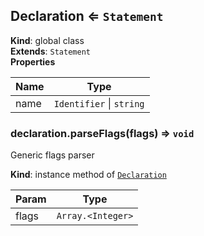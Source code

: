 <a name="Declaration"></a>

## Declaration ⇐ <code>Statement</code>
**Kind**: global class  
**Extends**: <code>Statement</code>  
**Properties**

| Name | Type |
| --- | --- |
| name | <code>Identifier</code> \| <code>string</code> | 

<a name="Declaration+parseFlags"></a>

### declaration.parseFlags(flags) ⇒ <code>void</code>
Generic flags parser

**Kind**: instance method of [<code>Declaration</code>](#Declaration)  

| Param | Type |
| --- | --- |
| flags | <code>Array.&lt;Integer&gt;</code> | 

